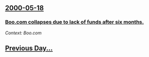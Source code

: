 ## [2000-05-18](/news/2000/05/18/index.md)

### [ Boo.com collapses due to lack of funds after six months.](/news/2000/05/18/boo-com-collapses-due-to-lack-of-funds-after-six-months.md)
_Context: Boo.com_

## [Previous Day...](/news/2000/05/17/index.md)

